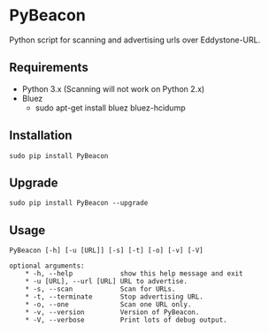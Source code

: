 # PyBeacon
Python script for scanning and advertising urls over Eddystone-URL.

## Requirements

* Python 3.x (Scanning will not work on Python 2.x)
* Bluez
    * sudo apt-get install bluez bluez-hcidump

## Installation

    sudo pip install PyBeacon

## Upgrade

    sudo pip install PyBeacon --upgrade

## Usage
	PyBeacon [-h] [-u [URL]] [-s] [-t] [-o] [-v] [-V]

	optional arguments:
		* -h, --help            show this help message and exit
		* -u [URL], --url [URL] URL to advertise.
		* -s, --scan            Scan for URLs.
		* -t, --terminate       Stop advertising URL.
		* -o, --one             Scan one URL only.
		* -v, --version         Version of PyBeacon.
		* -V, --verbose         Print lots of debug output.